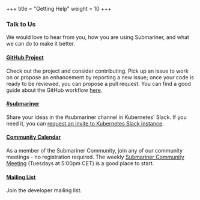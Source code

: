 +++
title = "Getting Help"
weight = 10
+++

### Talk to Us

We would love to hear from you, how you are using Submariner, and what we can do to make it better.

#### [GitHub Project](https://github.com/submariner-io)

Check out the project and consider contributing. Pick up an issue to work on or propose an enhancement by reporting a new issue; once your
code is ready to be reviewed, you can propose a pull request. You can find a good guide about the GitHub workflow
[here](https://git-scm.com/book/en/v2/GitHub-Contributing-to-a-Project).

#### [#submariner](https://kubernetes.slack.com/archives/C010RJV694M)

Share your ideas in the #submariner channel in Kubernetes' Slack. If you need it, you can [request an invite to Kubernetes Slack
instance](https://slack.k8s.io/).

#### [Community Calendar](https://calendar.google.com/calendar/r?cid=NHFuZGVoOGY0bzZ1ajlvZnBsczh1NWNlZ2tAZ3JvdXAuY2FsZW5kYXIuZ29vZ2xlLmNvbQ)

As a member of the Submariner Community, join any of our community meetings - no registration required. The weekly [Submariner Community
Meeting](https://tinyurl.com/wfbx37q) (Tuesdays at 5:00pm CET) is a good place to start.

#### [Mailing List](https://groups.google.com/forum/#!forum/submariner-dev)

Join the developer mailing list.
